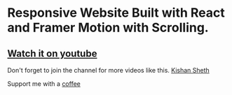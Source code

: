 # Responsive Website Built with React and Framer Motion with Scrolling.

## [Watch it on youtube](https://youtu.be/NlavAJvZeDc)

Don't forget to join the channel for more videos like this.
[Kishan Sheth](https://www.youtube.com/c/kishansheth21?sub_confirmation=1)

Support me with a [coffee](https://www.buymeacoffee.com/koolkishansheth)
